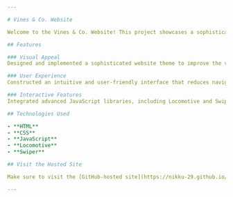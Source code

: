 ```yaml
---

# Vines & Co. Website

Welcome to the Vines & Co. Website! This project showcases a sophisticated, visually appealing, and user-friendly website designed to enhance the experience of exploring wines.

## Features

### Visual Appeal
Designed and implemented a sophisticated website theme to improve the visual presentation of wines, resulting in increased user engagement and positive feedback.

### User Experience
Constructed an intuitive and user-friendly interface that reduces navigation time and significantly streamlines the wine selection process, ensuring enhanced user satisfaction with smooth transitions.

### Interactive Features
Integrated advanced JavaScript libraries, including Locomotive and Swiper, to enhance interactive elements and increase user interaction, while also providing structural rigidity.

## Technologies Used

- **HTML**
- **CSS**
- **JavaScript**
- **Locomotive**
- **Swiper**

## Visit the Hosted Site

Make sure to visit the [GitHub-hosted site](https://nikku-29.github.io/VinesAndCo/) to see the live version of the project.

---
```

